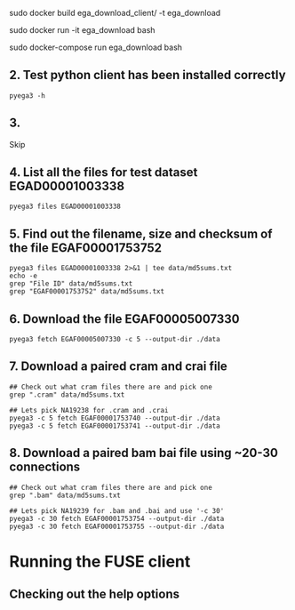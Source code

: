 sudo docker build ega_download_client/ -t ega_download

sudo docker run -it ega_download bash

sudo docker-compose run ega_download bash

## 2. Test python client has been installed correctly
```
pyega3 -h
```

## 3. 
Skip

## 4. List all the files for test dataset EGAD00001003338
```
pyega3 files EGAD00001003338
```

## 5. Find out the filename, size and checksum of the file EGAF00001753752
```
pyega3 files EGAD00001003338 2>&1 | tee data/md5sums.txt
echo -e 
grep "File ID" data/md5sums.txt 
grep "EGAF00001753752" data/md5sums.txt 
```

## 6. Download the file EGAF00005007330
```
pyega3 fetch EGAF00005007330 -c 5 --output-dir ./data
```

## 7. Download a paired cram and crai file 
```
## Check out what cram files there are and pick one
grep ".cram" data/md5sums.txt

## Lets pick NA19238 for .cram and .crai
pyega3 -c 5 fetch EGAF00001753740 --output-dir ./data
pyega3 -c 5 fetch EGAF00001753741 --output-dir ./data
```

## 8. Download a paired bam bai file using ~20-30 connections
```
## Check out what cram files there are and pick one
grep ".bam" data/md5sums.txt

## Lets pick NA19239 for .bam and .bai and use '-c 30'
pyega3 -c 30 fetch EGAF00001753754 --output-dir ./data
pyega3 -c 30 fetch EGAF00001753755 --output-dir ./data
```

# Running the FUSE client

## Checking out the help options

